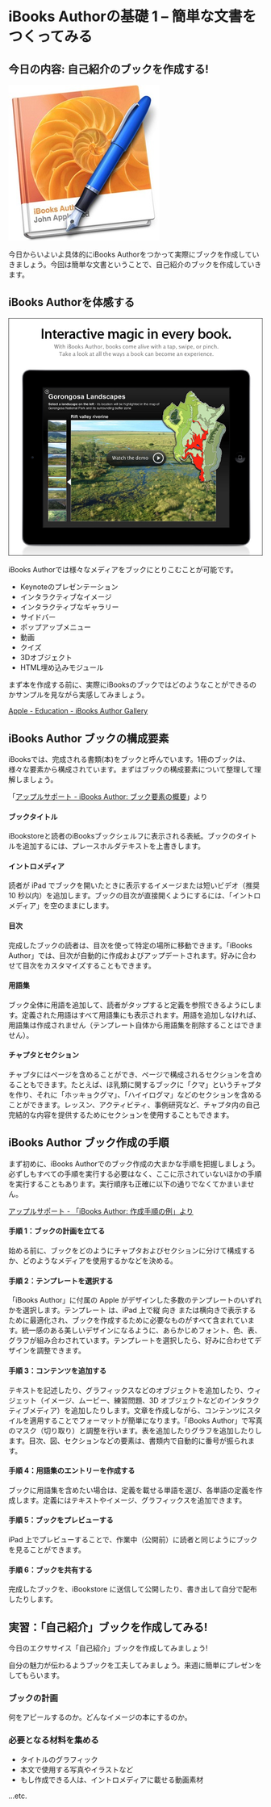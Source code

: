 # iBooks Authorの基礎 1 – 簡単な文書をつくってみる

## 今日の内容: 自己紹介のブックを作成する!

![image](img/130415/iBooksAuthorIcon.jpg)

今日からいよいよ具体的にiBooks Authorをつかって実際にブックを作成していきましょう。今回は簡単な文書ということで、自己紹介のブックを作成していきます。

## iBooks Authorを体感する

![image](img/130422/ibook_interactive.jpg)

iBooks Authorでは様々なメディアをブックにとりこむことが可能です。

* Keynoteのプレゼンテーション
* インタラクティブなイメージ
* インタラクティブなギャラリー
* サイドバー
* ポップアップメニュー
* 動画
* クイズ
* 3Dオブジェクト
* HTML埋め込みモジュール

まず本を作成する前に、実際にiBooksのブックではどのようなことができるのかサンプルを見ながら実感してみましょう。

[Apple - Education - iBooks Author Gallery](http://www.apple.com/education/ibooks-textbooks/gallery.html)

## iBooks Author ブックの構成要素

iBooksでは、完成される書類(本)をブックと呼んでいます。1冊のブックは、様々な要素から構成されています。まずはブックの構成要素について整理して理解しましょう。

「[アップルサポート - iBooks Author: ブック要素の概要](http://support.apple.com/kb/PH2748?viewlocale=ja_JP)」より

#### ブックタイトル

iBookstoreと読者のiBooksブックシェルフに表示される表紙。ブックのタイトルを追加するには、プレースホルダテキストを上書きします。

#### イントロメディア

読者が iPad でブックを開いたときに表示するイメージまたは短いビデオ（推奨 10 秒以内）を追加します。ブックの目次が直接開くようにするには、「イントロメディア」を空のままにします。

#### 目次

完成したブックの読者は、目次を使って特定の場所に移動できます。「iBooks Author」では、目次が自動的に作成およびアップデートされます。好みに合わせて目次をカスタマイズすることもできます。

#### 用語集

ブック全体に用語を追加して、読者がタップすると定義を参照できるようにします。定義された用語はすべて用語集にも表示されます。用語を追加しなければ、用語集は作成されません（テンプレート自体から用語集を削除することはできません）。

#### チャプタとセクション

チャプタにはページを含めることができ、ページで構成されるセクションを含めることもできます。たとえば、ほ乳類に関するブックに「クマ」というチャプタを作り、それに「ホッキョクグマ」、「ハイイログマ」などのセクションを含めることができます。レッスン、アクティビティ、事例研究など、チャプタ内の自己完結的な内容を提供するためにセクションを使用することもできます。


## iBooks Author ブック作成の手順

まず初めに、iBooks Authorでのブック作成の大まかな手順を把握しましょう。必ずしもすべての手順を実行する必要はなく、ここに示されていないほかの手順を実行することもあります。実行順序も正確に以下の通りでなくてかまいません。

[アップルサポート - 「iBooks Author: 作成手順の例」より](http://support.apple.com/kb/PH2743?viewlocale=ja_JP)

#### 手順 1：ブックの計画を立てる

始める前に、ブックをどのようにチャプタおよびセクションに分けて構成するか、どのようなメディアを使用するかなどを決める。

#### 手順 2：テンプレートを選択する

「iBooks Author」に付属の Apple がデザインした多数のテンプレートのいずれかを選択します。テンプレート は、iPad 上で縦 向き または横向きで表示するために最適化され、ブックを作成するために必要なものがすべて含まれています。統一感のある美しいデザインになるように、あらかじめフォント、色、表、グラフが組み合わされています。テンプレートを選択したら、好みに合わせてデザインを調整できます。

#### 手順 3：コンテンツを追加する

テキストを記述したり、グラフィックスなどのオブジェクトを追加したり、ウィジェット（イメージ、ムービー、練習問題、3D オブジェクトなどのインタラクティブメディア）を追加したりします。文章を作成しながら、コンテンツにスタイルを適用することでフォーマットが簡単になります。「iBooks Author」で写真のマスク（切り取り）と調整を行います。表を追加したりグラフを追加したりします。目次、図、セクションなどの要素は、書類内で自動的に番号が振られます。

#### 手順 4：用語集のエントリーを作成する

ブックに用語集を含めたい場合は、定義を載せる単語を選び、各単語の定義を作成します。定義にはテキストやイメージ、グラフィックスを追加できます。

#### 手順 5：ブックをプレビューする

iPad 上でプレビューすることで、作業中（公開前）に読者と同じようにブックを見ることができます。

#### 手順 6：ブックを共有する

完成したブックを、iBookstore に送信して公開したり、書き出して自分で配布したりします。

## 実習：「自己紹介」ブックを作成してみる!

今日のエクササイス「自己紹介」ブックを作成してみましょう!

自分の魅力が伝わるようブックを工夫してみましょう。来週に簡単にプレゼンをしてもらいます。

### ブックの計画

何をアピールするのか。どんなイメージの本にするのか。

### 必要となる材料を集める

* タイトルのグラフィック
* 本文で使用する写真やイラストなど
* もし作成できる人は、イントロメディアに載せる動画素材

…etc.
